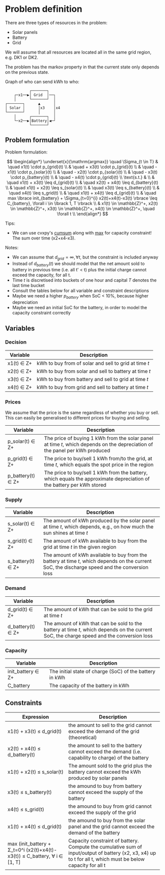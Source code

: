 # Problem definition

There are three types of resources in the problem:
- Solar panels
- Battery
- Grid


We will assume that all resources are located all in the same grid region, e.g. DK1 or DK2.

The problem has the markov property in that the current state only depends on the previous state.

Graph of who can send kWh to who:

```
           ┌───────┐       
    ┌─x1──▶│ Grid  │──┐    
    │      └───────┘  │    
┌───────┐      ▲      │    
│ Solar │      │x3    │x4    
└───────┘      │      │    
    │      ┌───────┐  │    
    └─x2──▶│Battery│◀─┘    
           └───────┘       
```

## Problem formulation

Problem formulation:

$$
\begin{align*}
\underset{x}{\mathrm{argmax}} \quad \Sigma_{t \in T} & \quad x1(t) \cdot p_{grid}(t) \\
& \quad + x3(t) \cdot p_{grid}(t) \\
& \quad - x1(t) \cdot p_{solar}(t) \\
& \quad - x2(t) \cdot p_{solar}(t) \\
& \quad - x3(t) \cdot p_{battery}(t) \\
& \quad - x4(t) \cdot p_{grid}(t) \\
\text{s.t.} &  \\
& \quad x1(t) + x3(t) \leq d_{grid}(t) \\
& \quad x2(t) + x4(t) \leq d_{battery}(t) \\
& \quad x1(t) + x2(t) \leq s_{solar}(t) \\
& \quad x3(t) \leq s_{battery}(t) \\
& \quad x4(t) \leq s_grid(t) \\
& \quad x1(t) + x4(t) \leq d_{grid}(t) \\
& \quad max \lbrace init_{battery} + \Sigma_{t=0}^{i} x2(t)+x4(t)-x3(t) \rbrace \leq C_{battery}, \forall i \in \lbrack 1, T \rbrack \\
& x1(t) \in \mathbb{Z}^+, x2(t) \in \mathbb{Z}^+, x3(t) \in \mathbb{Z}^+, x4(t) \in \mathbb{Z}^+, \quad \forall t \\
\end{align*}
$$

Tips:
- We can use cvxpy's [cumsum](https://www.cvxpy.org/api_reference/cvxpy.atoms.affine.html#cumsum) along with [max](https://www.cvxpy.org/api_reference/cvxpy.atoms.other_atoms.html#max) for capacity constraint! The sum over time (x2+x4-x3).

Notes:
- We can assume that $d_{grid} = \infty, \forall t$, but the constraint is included anyway
- Instead of $d_{battery}(t)$ we should model that the net amount sold to battery in previous time (i.e. all t' < t) plus the initial charge cannot exceed the capacity, for all t.
- Time *t* is discretised into buckets of one hour and capital *T* denotes the last time bucket
- Consult the tables below for all variable and constraint descriptions
- Maybe we need a higher $p_{battery}$ when SoC < 10%, because higher depreciation
- Maybe we need an initial SoC for the battery, in order to model the capacity constraint correctly

## Variables


### Decision

|Variable|Description|
|-|-|
|x1(t) ∈ Z+|kWh to buy from of solar and sell to grid at time *t*|
|x2(t) ∈ Z+|kWh to buy from solar and sell to battery at time *t*|
|x3(t) ∈ Z+|kWh to buy from battery and sell to grid at time *t*|
|x4(t) ∈ Z+|kWh to buy from grid and sell to battery at time *t*|

### Prices

We assume that the price is the same regardless of whether you buy or sell. This can easily be generalised to different prices for buying and selling.

|Variable|Description|
|-|-|
|p_solar(t) ∈ Z+|The price of buying 1 kWh from the solar panel at time *t*, which depends on the depreciation of the panel per kWh produced|
|p_grid(t) ∈ Z+|The price to buy/sell 1 kWh from/to the grid, at time *t*, which equals the spot price in the region|
|p_battery(t) ∈ Z+|The price to buy/sell 1 kWh from the battery, which equals the approximate depreciation of the battery per kWh stored|

### Supply

|Variable|Description|
|-|-|
|s_solar(t) ∈ Z+|The amount of kWh produced by the solar panel at time *t*, which depends, e.g., on how much the sun shines at time *t*|
|s_grid(t) ∈ Z+|The amount of kWh available to buy from the grid at time *t* in the given region|
|s_battery(t) ∈ Z+ |The amount of kWh available to buy from the battery at time *t*, which depends on the current SoC, the discharge speed and the conversion loss|

### Demand

|Variable|Description|
|-|-|
|d_grid(t) ∈ Z+|The amount of kWh that can be sold to the grid at time *t*|
|d_battery(t) ∈ Z+|The amount of kWh that can be sold to the battery at time *t*, which depends on the current SoC, the charge speed and the conversion loss|

### Capacity

|Variable|Description|
|-|-|
|init_battery ∈ Z+|The initial state of charge (SoC) of the battery in kWh|
|C_battery|The capacity of the battery in kWh|

## Constraints

|Expression|Description|
|-|-|
|x1(t) + x3(t) ≤ d_grid(t)|the amount to sell to the grid cannot exceed the demand of the grid (theoretical)|
|x2(t) + x4(t) ≤ d_battery(t)|the amount to sell to the battery cannot exceed the demand (i.e. capability to charge) of the battery|
|x1(t) + x2(t) ≤ s_solar(t)|The amount sold to the grid plus the battery cannot exceed the kWh produced by solar panels|
|x3(t) ≤ s_battery(t)|the amound to buy from battery cannot exceed the supply of the battery|
|x4(t) ≤ s_grid(t)|the amound to buy from grid cannot exceed the supply of the grid|
|x1(t) + x4(t) ≤ d_grid(t)|the amound to buy from the solar panel and the grid cannot exceed the demand of the battery|
|max (init_battery + Σ_t=0^i (x2(t)+x4(t)-x3(t)) ≤ C_battery, ∀ i ∈ [1, T]|Capacity constraint of battery. Compute the cumulative sum of input/output of battery (x2, x3, x4) up to t for all t, which must be below capacity for all t|
